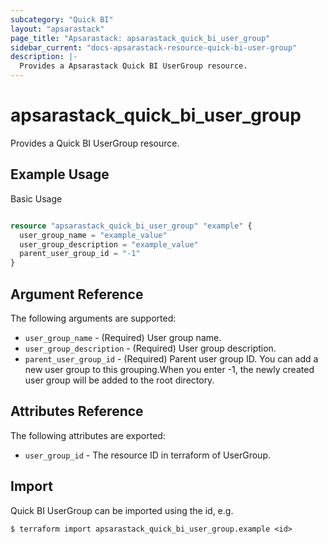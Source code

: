 ```yaml
---
subcategory: "Quick BI"
layout: "apsarastack"
page_title: "Apsarastack: apsarastack_quick_bi_user_group"
sidebar_current: "docs-apsarastack-resource-quick-bi-user-group"
description: |-
  Provides a Apsarastack Quick BI UserGroup resource.
---
```


# apsarastack\_quick\_bi\_user\_group

Provides a Quick BI UserGroup resource.


## Example Usage

Basic Usage

```terraform

resource "apsarastack_quick_bi_user_group" "example" {
  user_group_name = "example_value"
  user_group_description = "example_value"
  parent_user_group_id = "-1"
}

```

## Argument Reference

The following arguments are supported:

* `user_group_name` - (Required) User group name.
* `user_group_description` - (Required) User group description.
* `parent_user_group_id` - (Required) Parent user group ID. You can add a new user group to this grouping.When you enter -1, the newly created user group will be added to the root directory.

## Attributes Reference

The following attributes are exported:

* `user_group_id` - The resource ID in terraform of UserGroup.

## Import

Quick BI UserGroup can be imported using the id, e.g.

```
$ terraform import apsarastack_quick_bi_user_group.example <id>
```
